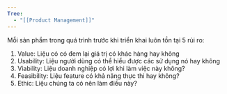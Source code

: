 ```yaml
---
Tree:
  - "[[Product Management]]"
---
```

Mỗi sản phẩm trong quá trình trước khi triển khai luôn tồn tại 5 rủi ro:
1. Value: Liệu có có đem lại giá trị có khác hàng hay không
2. Usability: Liệu người dùng có thể hiểu được các sử dụng nó hay không
3. Viability: Liệu doanh nghiệp có lợi khi làm việc này không?
4. Feasibility: Liệu feature có khả năng thực thi hay không?
5. Ethic: Liệu chúng ta có nên làm điều này?